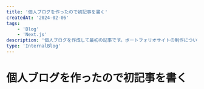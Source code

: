 ```yaml
---
title: '個人ブログを作ったので初記事を書く'
createdAt: '2024-02-06'
tags: 
    - 'Blog'
    - 'Next.js'
description: '個人ブログを作成して最初の記事です。ポートフォリオサイトの制作について紹介しています。'
type: 'InternalBlog'
---
```


# 個人ブログを作ったので初記事を書く